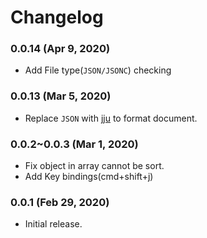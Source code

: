 # Changelog

### 0.0.14 (Apr 9, 2020)

- Add File type(`JSON/JSONC`) checking

### 0.0.13 (Mar 5, 2020)

- Replace `JSON` with [jju](https://github.com/rlidwka/jju) to format document.

### 0.0.2~0.0.3 (Mar 1, 2020)

- Fix object in array cannot be sort.
- Add Key bindings(cmd+shift+j)

### 0.0.1 (Feb 29, 2020)

- Initial release.
  
